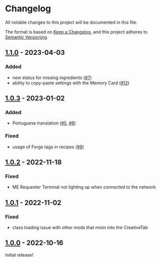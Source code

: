 # Changelog

All notable changes to this project will be documented in this file.

The format is based on [Keep a Changelog],
and this project adheres to [Semantic Versioning].

## [1.1.0] - 2023-04-03

### Added
- new status for missing ingredients ([#7])
- ability to copy-paste settings with the Memory Card ([#12])

<!-- Links -->
[#7]: https://github.com/AlmostReliable/merequester/issues/7
[#12]: https://github.com/AlmostReliable/merequester/issues/12

## [1.0.3] - 2023-01-02

### Added
- Portuguese translation ([#5], [#6])

### Fixed
- usage of Forge tags in recipes ([#9])

<!-- Links -->
[#5]: https://github.com/AlmostReliable/merequester/pull/5
[#6]: https://github.com/AlmostReliable/merequester/pull/6
[#9]: https://github.com/AlmostReliable/merequester/pull/9

## [1.0.2] - 2022-11-18

### Fixed
- ME Requester Terminal not lighting up when connected to the network

## [1.0.1] - 2022-11-02

### Fixed
- class loading issue with other mods that mixin into the CreativeTab

## [1.0.0] - 2022-10-16

Initial release!

<!-- Links -->
[keep a changelog]: https://keepachangelog.com/en/1.0.0/
[semantic versioning]: https://semver.org/spec/v2.0.0.html

<!-- Versions -->
[1.1.0]: https://github.com/AlmostReliable/merequester/releases/tag/v1.19-fabric-1.1.0
[1.0.3]: https://github.com/AlmostReliable/merequester/releases/tag/v1.19-fabric-1.0.3
[1.0.2]: https://github.com/AlmostReliable/merequester/releases/tag/v1.19-fabric-1.0.2
[1.0.1]: https://github.com/AlmostReliable/merequester/releases/tag/v1.19-fabric-1.0.1
[1.0.0]: https://github.com/AlmostReliable/merequester/releases/tag/v1.19-fabric-1.0.0
